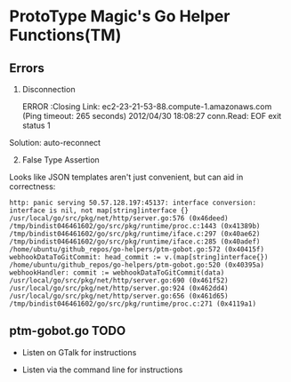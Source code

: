 # ProtoType Magic's Go Helper Functions(TM)

## Errors

1. Disconnection

    ERROR :Closing Link: ec2-23-21-53-88.compute-1.amazonaws.com (Ping timeout: 265 seconds)
    2012/04/30 18:08:27 conn.Read: EOF
    exit status 1

Solution: auto-reconnect


2. False Type Assertion

Looks like JSON templates aren't just convenient, but can aid in correctness:

    http: panic serving 50.57.128.197:45137: interface conversion: interface is nil, not map[string]interface {}
    /usr/local/go/src/pkg/net/http/server.go:576 (0x46deed)
    /tmp/bindist046461602/go/src/pkg/runtime/proc.c:1443 (0x41389b)
    /tmp/bindist046461602/go/src/pkg/runtime/iface.c:297 (0x40ae62)
    /tmp/bindist046461602/go/src/pkg/runtime/iface.c:285 (0x40adef)
    /home/ubuntu/github_repos/go-helpers/ptm-gobot.go:572 (0x40415f)
    webhookDataToGitCommit: head_commit := v.(map[string]interface{})
    /home/ubuntu/github_repos/go-helpers/ptm-gobot.go:520 (0x40395a)
    webhookHandler: commit := webhookDataToGitCommit(data)
    /usr/local/go/src/pkg/net/http/server.go:690 (0x461f52)
    /usr/local/go/src/pkg/net/http/server.go:924 (0x462dd4)
    /usr/local/go/src/pkg/net/http/server.go:656 (0x461d65)
    /tmp/bindist046461602/go/src/pkg/runtime/proc.c:271 (0x4119a1)


## ptm-gobot.go TODO

* Listen on GTalk for instructions

* Listen via the command line for instructions
